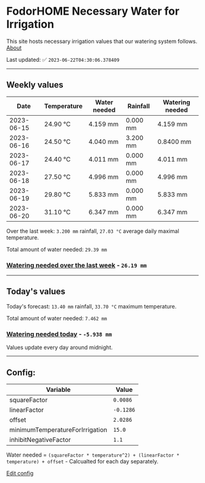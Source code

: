 # FodorHOME Necessary Water for Irrigation

This site hosts necessary irrigation values that our watering system follows. [About](https://github.com/redyau/irrigation)

Last updated: ✅ `2023-06-22T04:30:06.378409`

---

## Weekly values

| Date | Temperature | Water needed | Rainfall | Watering needed |
|-----|-----|-----|-----|-----|
| 2023-06-15 | 24.90 °C | 4.159 mm | 0.000 mm | 4.159 mm |
| 2023-06-16 | 24.50 °C | 4.040 mm | 3.200 mm | 0.8400 mm |
| 2023-06-17 | 24.40 °C | 4.011 mm | 0.000 mm | 4.011 mm |
| 2023-06-18 | 27.50 °C | 4.996 mm | 0.000 mm | 4.996 mm |
| 2023-06-19 | 29.80 °C | 5.833 mm | 0.000 mm | 5.833 mm |
| 2023-06-20 | 31.10 °C | 6.347 mm | 0.000 mm | 6.347 mm |


Over the last week: `3.200 mm` rainfall, `27.03 °C` average daily maximal temperature.

Total amount of water needed: `29.39 mm`

### [Watering needed over the last week](lastweek.txt) - `26.19 mm`

---

## Today's values

Today's forecast: `13.40 mm` rainfall, `33.70 °C` maximum temperature.

Total amount of water needed: `7.462 mm`

### [Watering needed today](today.txt) - `-5.938 mm`

Values update every day around midnight.

---

## Config:

| Variable | Value |
|-----|-----|
| squareFactor | `0.0086` |
| linearFactor | `-0.1286` |
| offset | `2.0286` |
| minimumTemperatureForIrrigation | `15.0` |
| inhibitNegativeFactor | `1.1` |

Water needed = `(squareFactor * temperature^2) + (linearFactor * temperature) + offset` - Calcualted for each day separately.

[Edit config](https://github.com/RedyAu/irrigation/edit/main/config.json)
